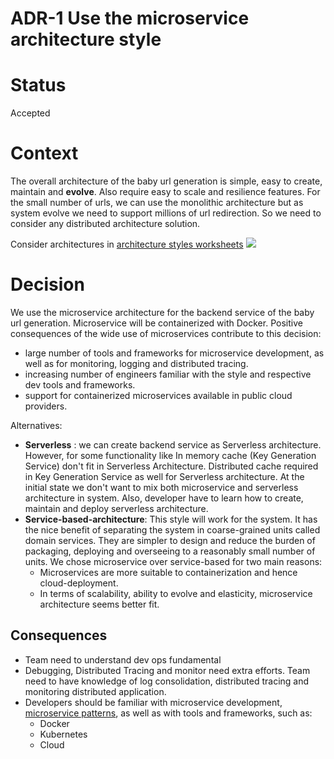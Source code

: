 # ADR-1 Use the microservice architecture style

# Status
Accepted

# Context
The overall architecture of the baby url generation is simple, easy to create, maintain and **evolve**. Also require easy to scale and resilience features.
For the small number of urls, we can use the monolithic architecture but as system evolve we need to support millions of url redirection. So we need to consider any distributed
architecture solution.

Consider architectures in [architecture styles worksheets](https://www.developertoarchitect.com/downloads/worksheets.html) 
![](https://github.com/punitpatel214/baby-url-generator/blob/master/ADRS/architectures.png)

# Decision
We use the microservice architecture for the backend service of the baby url generation. Microservice will be containerized with Docker.
Positive consequences of the wide use of microservices contribute to this decision:
- large number of tools and frameworks for microservice development, as well as for monitoring, logging and distributed tracing.
- increasing number of engineers familiar with the style and respective dev tools and frameworks.
- support for containerized microservices available in public cloud providers.

Alternatives:
- **Serverless** : we can create backend service as Serverless architecture. However, for some functionality like In memory cache (Key Generation Service) don't fit in Serverless Architecture. Distributed cache required in Key Generation Service as well for Serverless architecture. At the initial state we don't want to mix both microservice and serverless architecture in system. Also, developer have to learn how to create, maintain and deploy serverless architecture.
- **Service-based-architecture**: This style will work for the system.  It has the nice benefit of separating the system in coarse-grained units called domain services. They are simpler to design and reduce the burden of packaging, deploying and overseeing to a reasonably small number of units. We chose microservice over service-based for two main reasons:
  - Microservices are more suitable to containerization and hence cloud-deployment.
  - In terms of scalability, ability to evolve and elasticity, microservice architecture seems better fit.

## Consequences
- Team need to understand dev ops fundamental
- Debugging, Distributed Tracing and monitor need extra efforts. Team need to have knowledge of log consolidation, distributed tracing and monitoring distributed application.
- Developers should be familiar with microservice development, [microservice patterns](https://microservices.io/),
 as well as with tools and frameworks, such as:  
  - Docker
  - Kubernetes
  - Cloud 

  
